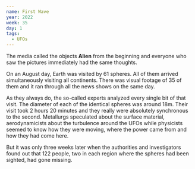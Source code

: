 ```yaml
---
name: First Wave
year: 2022
week: 35
day: 1
tags:
  - UFOs
---
```


The media called the objects **Alien** from the beginning and everyone who saw
the pictures immediately had the same thoughts.

On an August day, Earth was visited by 61 spheres. All of them arrived
simultaneously visiting all continents. There was visual footage of 35 of them
and it ran through all the news shows on the same day.

As they always do, the so-called experts analyzed every single bit of that
visit. The diameter of each of the identical spheres was around 18m. Their visit
took 2 hours 20 minutes and they really were absolutely synchronous to the
second. Metallurgs speculated about the surface material, aerodynamicists about
the turbulence around the UFOs while physicists seemed to know how they were
moving, where the power came from and how they had come here.

But it was only three weeks later when the authorities and investigators found
out that 122 people, two in each region where the spheres had been sighted, had
gone missing.
